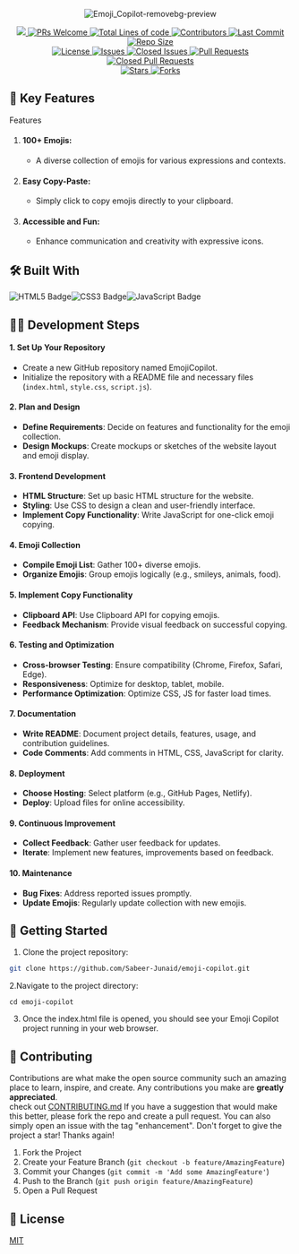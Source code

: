 <div align = "center">

![Emoji_Copilot-removebg-preview](https://github.com/Sabeer-Junaid/emoji-copilot/assets/59570904/1e293b5c-c9f5-4b74-acd4-2235ded5612a)

</div>

<div align="center">
  <a href="https://github.com/Sabeer-Junaid/emoji-copilot">
    <img src="https://img.shields.io/badge/Open%20Source-%F0%9F%90%A5-blue.svg"/>
  </a>
  
  <a href="https://github.com/Sabeer-Junaid/emoji-copilot/pulls">
    <img src="https://img.shields.io/badge/PRs-welcome-brightgreen.svg?style=flat" alt="PRs Welcome"/>
  </a>

  <a href="https://github.com/Sabeer-Junaid/emoji-copilot">
    <img src="https://tokei.rs/b1/github/Sabeer-Junaid/emoji-copilot?style=flat&category=lines" alt="Total Lines of code"/>
  </a>

  <a href="https://github.com/Sabeer-Junaid/emoji-copilot/graphs/contributors">
    <img src="https://img.shields.io/github/contributors/Sabeer-Junaid/emoji-copilot" alt="Contributors"/>
  </a>

  <a href="https://github.com/Sabeer-Junaid/emoji-copilot/commits/main">
    <img src="https://img.shields.io/github/last-commit/Sabeer-Junaid/emoji-copilot" alt="Last Commit"/>
  </a>

  <a href="https://github.com/Sabeer-Junaid/emoji-copilot">
    <img src="https://img.shields.io/github/repo-size/Sabeer-Junaid/emoji-copilot" alt="Repo Size"/>
  </a> <br>

  <a href="https://github.com/Sabeer-Junaid/emoji-copilot/blob/master/LICENSE">
    <img src="https://img.shields.io/github/license/Sabeer-Junaid/emoji-copilot" alt="License"/>
  </a>

  <a href="https://github.com/Sabeer-Junaid/emoji-copilot/issues">
    <img src="https://img.shields.io/github/issues/Sabeer-Junaid/emoji-copilot?color=red" alt="Issues"/>
  </a>

  <a href="https://github.com/Sabeer-Junaid/emoji-copilot/issues?q=is%3Aissue+is%3Aclosed">
    <img src="https://img.shields.io/github/issues-closed/Sabeer-Junaid/emoji-copilot" alt="Closed Issues"/>
  </a>

  <a href="https://github.com/Sabeer-Junaid/emoji-copilot/pulls">
    <img src="https://img.shields.io/github/issues-pr/Sabeer-Junaid/emoji-copilot?color=purple" alt="Pull Requests"/>
  </a>

  <a href="https://github.com/Sabeer-Junaid/emoji-copilot/pulls?q=is%3Apr+is%3Aclosed">
    <img src="https://img.shields.io/github/issues-pr-closed/Sabeer-Junaid/emoji-copilot" alt="Closed Pull Requests"/>
  </a><br>   

  <a href="https://github.com/Sabeer-Junaid/emoji-copilot">
    <img src="https://img.shields.io/github/stars/Sabeer-Junaid/emoji-copilot" alt="Stars"/>
  </a>

  <a href="https://github.com/Sabeer-Junaid/emoji-copilot/network/members">
    <img src="https://img.shields.io/github/forks/Sabeer-Junaid/emoji-copilot" alt="Forks"/>
  </a>
</div>

<!-- Key Feautres -->

## 🌟 Key Features

Features
1. #### 100+ Emojis:
   * A diverse collection of emojis for various expressions and contexts.
2. #### Easy Copy-Paste: 
   * Simply click to copy emojis directly to your clipboard.
3. #### Accessible and Fun: 
   * Enhance communication and creativity with expressive icons.

<!-- Languages -->

## 🛠️  Built With

<img src="https://img.shields.io/badge/HTML5-E34F26?style=for-the-badge&logo=html5&logoColor=white" alt="HTML5 Badge"><img src="https://img.shields.io/badge/CSS3-1572B6?style=for-the-badge&logo=css3&logoColor=white" alt="CSS3 Badge"><img src="https://img.shields.io/badge/JavaScript-F7DF1E?style=for-the-badge&logo=javascript&logoColor=black" alt="JavaScript Badge">

<!-- Devlopment Steps -->

## 👩‍💻 Development Steps

#### 1. Set Up Your Repository

- Create a new GitHub repository named EmojiCopilot.
- Initialize the repository with a README file and necessary files (`index.html`, `style.css`, `script.js`).

#### 2. Plan and Design

- **Define Requirements**: Decide on features and functionality for the emoji collection.
- **Design Mockups**: Create mockups or sketches of the website layout and emoji display.

#### 3. Frontend Development

- **HTML Structure**: Set up basic HTML structure for the website.
- **Styling**: Use CSS to design a clean and user-friendly interface.
- **Implement Copy Functionality**: Write JavaScript for one-click emoji copying.

#### 4. Emoji Collection

- **Compile Emoji List**: Gather 100+ diverse emojis.
- **Organize Emojis**: Group emojis logically (e.g., smileys, animals, food).

#### 5. Implement Copy Functionality

- **Clipboard API**: Use Clipboard API for copying emojis.
- **Feedback Mechanism**: Provide visual feedback on successful copying.

#### 6. Testing and Optimization

- **Cross-browser Testing**: Ensure compatibility (Chrome, Firefox, Safari, Edge).
- **Responsiveness**: Optimize for desktop, tablet, mobile.
- **Performance Optimization**: Optimize CSS, JS for faster load times.

#### 7. Documentation

- **Write README**: Document project details, features, usage, and contribution guidelines.
- **Code Comments**: Add comments in HTML, CSS, JavaScript for clarity.

#### 8. Deployment

- **Choose Hosting**: Select platform (e.g., GitHub Pages, Netlify).
- **Deploy**: Upload files for online accessibility.

#### 9. Continuous Improvement

- **Collect Feedback**: Gather user feedback for updates.
- **Iterate**: Implement new features, improvements based on feedback.

#### 10. Maintenance

- **Bug Fixes**: Address reported issues promptly.
- **Update Emojis**: Regularly update collection with new emojis.

<!-- getting started -->

## 🚀 Getting Started

1. Clone the project repository:

```bash
git clone https://github.com/Sabeer-Junaid/emoji-copilot.git
```

2.Navigate to the project directory:

```
cd emoji-copilot
```
3. Once the index.html file is opened, you should see your Emoji Copilot project running in your web browser.

<!-- Contributing -->
## 🤝 Contributing

Contributions are what make the open source community such an amazing place to learn, inspire, and create. Any contributions you make are **greatly appreciated**.<br>
check out <a href="https://github.com/Sabeer-Junaid/emoji-copilot/blob/main/General_Contributing.md" target="blank">CONTRIBUTING.md</a>
If you have a suggestion that would make this better, please fork the repo and create a pull request. You can also simply open an issue with the tag "enhancement".
Don't forget to give the project a star! Thanks again!

1. Fork the Project
2. Create your Feature Branch (`git checkout -b feature/AmazingFeature`)
3. Commit your Changes (`git commit -m 'Add some AmazingFeature'`)
4. Push to the Branch (`git push origin feature/AmazingFeature`)
5. Open a Pull Request

<!-- Licence -->

## 📄 License

<a href="https://github.com/Sabeer-Junaid/emoji-copilot/blob/main/LICENSE"> MIT </a>
